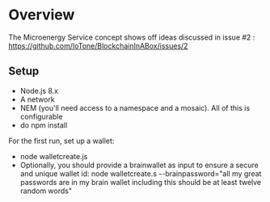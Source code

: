 # Overview

The Microenergy Service concept shows off ideas discussed in issue #2 : https://github.com/IoTone/BlockchainInABox/issues/2

## Setup

- Node.js 8.x
- A network
- NEM (you'll need access to a namespace and a mosaic).  All of this is configurable
- do npm install

For the first run, set up a wallet:
- node walletcreate.js
- Optionally, you should provide a brainwallet as input to ensure a secure and unique wallet id:
node walletcreate.s --brainpassword="all my great passwords are in my brain wallet including this should be at least twelve random words"
